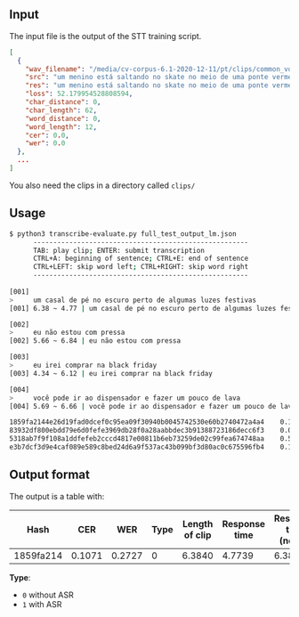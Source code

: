 ## Input 

The input file is the output of the STT training script.

```json
[
  {
    "wav_filename": "/media/cv-corpus-6.1-2020-12-11/pt/clips/common_voice_pt_21847705.wav",
    "src": "um menino está saltando no skate no meio de uma ponte vermelha",
    "res": "um menino está saltando no skate no meio de uma ponte vermelha",
    "loss": 52.179954528808594,
    "char_distance": 0,
    "char_length": 62,
    "word_distance": 0,
    "word_length": 12,
    "cer": 0.0,
    "wer": 0.0
  },
  ...
]
```

You also need the clips in a directory called `clips/`

## Usage

```bash
$ python3 transcribe-evaluate.py full_test_output_lm.json 
      ------------------------------------------------------
      TAB: play clip; ENTER: submit transcription
      CTRL+A: beginning of sentence; CTRL+E: end of sentence
      CTRL+LEFT: skip word left; CTRL+RIGHT: skip word right
      ------------------------------------------------------
      
[001] 
>     um casal de pé no escuro perto de algumas luzes festivas
[001] 6.38 ~ 4.77 | um casal de pé no escuro perto de algumas luzes festivas

[002] 
>     eu não estou com pressa
[002] 5.66 ~ 6.84 | eu não estou com pressa

[003] 
>     eu irei comprar na black friday
[003] 4.34 ~ 6.12 | eu irei comprar na black friday

[004] 
>     você pode ir ao dispensador e fazer um pouco de lava
[004] 5.69 ~ 6.66 | você pode ir ao dispensador e fazer um pouco de lava

1859fa2144e26d19fad0dcef0c95ea09f30940b0045742530e60b2740472a4a4	0.1071	0.2727	0	6.3840	4.7739	6.3840	1.7478
83932df800ebdd79e6d0fefe3969db28f0a28aabbdec3b91388723186decc6f3	0.0000	0.0000	1	5.6640	6.8388	6.8388	2.2074
5318ab7f9f108a1ddfefeb2cccd4817e00811b6eb73259de02c99fea674748aa	0.5161	0.6667	1	4.3440	6.1179	6.1179	2.4084
e3b7dcf3d9e4caf089e589c8bed24d6a9f537ac43b099bf3d80ac0c675596fb4	0.1346	0.2727	0	5.6880	6.6559	6.6559	2.1702
```

## Output format

The output is a table with:

| Hash | CER | WER | Type | Length of clip | Response time | Response time (norm.) | Ratio  |
|------|-----|-----|------|----------------|---------------|-----------------------|--------|
| 1859fa214 | 0.1071	| 0.2727| 	0	| 6.3840	| 4.7739| 	6.3840| 	1.7478|

**Type**:
* `0` without ASR
* `1` with ASR
